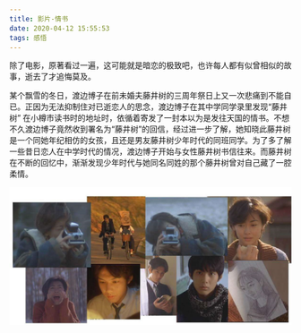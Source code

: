 ```yaml
---
title: 影片-情书
date: 2020-04-12 15:55:53
tags: 感悟
---
```


除了电影，原著看过一遍，这可能就是暗恋的极致吧，也许每人都有似曾相似的故事，逝去了才追悔莫及。

某个飘雪的冬日，渡边博子在前未婚夫藤井树的三周年祭日上又一次悲痛到不能自已。正因为无法抑制住对已逝恋人的思念，渡边博子在其中学同学录里发现“藤井树” 在小樽市读书时的地址时，依循着寄发了一封本以为是发往天国的情书。不想不久渡边博子竟然收到署名为“藤井树”的回信，经过进一步了解，她知晓此藤井树是一个同她年纪相仿的女孩，且还是男友藤井树少年时代的同班同学。为了多了解一些昔日恋人在中学时代的情况，渡边博子开始与女性藤井树书信往来。而藤井树在不断的回忆中，渐渐发现少年时代与她同名同姓的那个藤井树曾对自己藏了一腔柔情。

<div align=center>

![](/img/qingshu.jpg)

</div>